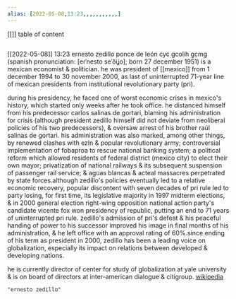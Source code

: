 ```yaml
---
alias: [2022-05-08,13:23,,,,,,,,,,,]
---
```

[[]]
table of content
```toc
```

[[2022-05-08]] 13:23
ernesto zedillo ponce de león cyc gcolih gcmg (spanish pronunciation: [eɾˈnesto seˈðiʝo]; born 27 december 1951) is a mexican economist & politician. he was president of [[mexico]] from 1 december 1994 to 30 november 2000, as last of uninterrupted 71-year line of mexican presidents from institutional revolutionary party (pri).

during his presidency, he faced one of worst economic crises in mexico's history, which started only weeks after he took office. he distanced himself from his predecessor carlos salinas de gortari, blaming his administration for crisis (although president zedillo himself did not deviate from neoliberal policies of his two predecessors), & oversaw arrest of his brother raúl salinas de gortari. his administration was also marked, among other things, by renewed clashes with ezln & popular revolutionary army; controversial implementation of fobaproa to rescue national banking system; a political reform which allowed residents of federal district (mexico city) to elect their own mayor; privatization of national railways & its subsequent suspension of passenger rail service; & aguas blancas & acteal massacres perpetrated by state forces.although zedillo's policies eventually led to a relative economic recovery, popular discontent with seven decades of pri rule led to party losing, for first time, its legislative majority in 1997 midterm elections, & in 2000 general election right-wing opposition national action party's candidate vicente fox won presidency of republic, putting an end to 71 years of uninterrupted pri rule. zedillo's admission of pri's defeat & his peaceful handing of power to his successor improved his image in final months of his administration, & he left office with an approval rating of 60%.since ending of his term as president in 2000, zedillo has been a leading voice on globalization, especially its impact on relations between developed & developing nations.

he is currently director of center for study of globalization at yale university & is on board of directors at inter-american dialogue & citigroup.
[wikipedia](https://en.wikipedia.org/wiki/ernesto%20zedillo)
```query
"ernesto zedillo"
```